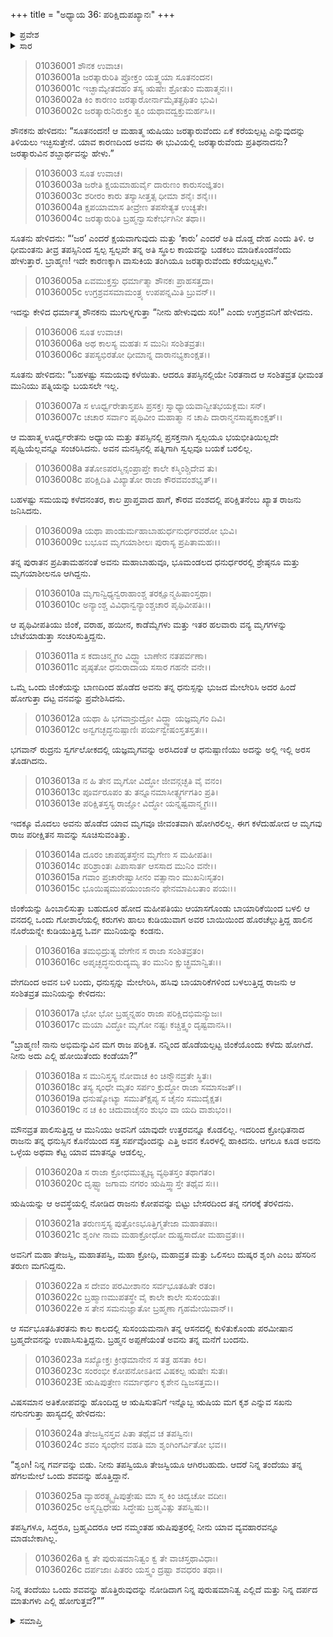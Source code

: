 +++
title = "ಅಧ್ಯಾಯ 36: ಪರಿಕ್ಷಿದುಪಖ್ಯಾನಃ"
+++

<details><summary>ಪ್ರವೇಶ</summary>


।।   ಓಂ ಓಂ ನಮೋ ನಾರಾಯಣಾಯ।।   ಶ್ರೀ ವೇದವ್ಯಾಸಾಯ ನಮಃ ।।

ಶ್ರೀ ಕೃಷ್ಣದ್ವೈಪಾಯನ ವೇದವ್ಯಾಸ ವಿರಚಿತ  

**ಶ್ರೀ ಮಹಾಭಾರತ**

**ಆದಿ ಪರ್ವ**

**ಆಸ್ತೀಕ ಪರ್ವ**

**ಅಧ್ಯಾಯ 36**

</details>


<details><summary>ಸಾರ</summary>
“ಜರಾತ್ಕಾರು”ವಿನ ಶಬ್ಧಾರ್ಥ ಮತ್ತು ಅವನ ತಪಸ್ಸು (1-7). ಪರಿಕ್ಷಿತನು ಬೇಟೆಗೆ ಹೋದಾಗ ಜಿಂಕೆಯನ್ನು ಹುಡುಕುತ್ತಾ ಋಷಿಯೋರ್ವನಿಗೆ ಅಪಮಾನಿಸಿದುದು (8-20). ಋಷಿಯ ಮಗನಿಗೆ ಈ ಅಪಮಾನದ ಕುರಿತು ತಿಳಿದುದು (21-26).

</details>



> 01036001 ಶೌನಕ ಉವಾಚ।  
01036001a ಜರತ್ಕಾರುರಿತಿ ಪ್ರೋಕ್ತಂ ಯತ್ತ್ವಯಾ ಸೂತನಂದನ।  
01036001c ಇಚ್ಛಾಮ್ಯೇತದಹಂ ತಸ್ಯ ಋಷೇಃ ಶ್ರೋತುಂ ಮಹಾತ್ಮನಃ।।  
01036002a ಕಿಂ ಕಾರಣಂ ಜರತ್ಕಾರೋರ್ನಾಮೈತತ್ಪ್ರಥಿತಂ ಭುವಿ।  
01036002c ಜರತ್ಕಾರುನಿರುಕ್ತಂ ತ್ವಂ ಯಥಾವದ್ವಕ್ತುಮರ್ಹಸಿ।।

ಶೌನಕನು ಹೇಳಿದನು: “ಸೂತನಂದನ! ಆ ಮಹಾತ್ಮ ಋಷಿಯು ಜರತ್ಕಾರುವೆಂದು ಏಕೆ ಕರೆಯಲ್ಪಟ್ಟ ಎನ್ನುವುದನ್ನು ತಿಳಿಯಲು ಇಚ್ಛಿಸುತ್ತೇನೆ. ಯಾವ ಕಾರಣದಿಂದ ಅವನು ಈ ಭುವಿಯಲ್ಲಿ ಜರತ್ಕಾರುವೆಂದು ಪ್ರತಿಥನಾದನು? ಜರತ್ಕಾರುವಿನ ಶಬ್ದಾರ್ಥವನ್ನು ಹೇಳು.”

> 01036003 ಸೂತ ಉವಾಚ।  
01036003a ಜರೇತಿ ಕ್ಷಯಮಾಹುರ್ವೈ ದಾರುಣಂ ಕಾರುಸಂಜ್ಞಿತಂ।  
01036003c ಶರೀರಂ ಕಾರು ತಸ್ಯಾಸೀತ್ತತ್ಸ ಧೀಮಾ ಶನೈಃ ಶನೈಃ।।  
01036004a ಕ್ಷಪಯಾಮಾಸ ತೀವ್ರೇಣ ತಪಸೇತ್ಯತ ಉಚ್ಯತೇ।  
01036004c ಜರತ್ಕಾರುರಿತಿ ಬ್ರಹ್ಮನ್ವಾಸುಕೇರ್ಭಗಿನೀ ತಥಾ।।

ಸೂತನು ಹೇಳಿದನು: “‘ಜರ’ ಎಂದರೆ ಕ್ಷಯವಾಗುವುದು ಮತ್ತು ‘ಕಾರು’ ಎಂದರೆ ಅತಿ ದೊಡ್ಡ ದೇಹ ಎಂದು ತಿಳಿ. ಆ ಧೀಮಂತನು ತೀವ್ರ ತಪಸ್ಸಿನಿಂದ ಸ್ವಲ್ಪ ಸ್ವಲ್ಪವೇ ತನ್ನ ಅತಿ ಸ್ಥೂಲ ಕಾಯವನ್ನು ಬಡಕಲು ಮಾಡಿಕೊಂಡನೆಂದು ಹೇಳುತ್ತಾರೆ. ಬ್ರಾಹ್ಮಣ! ಇದೇ ಕಾರಣಕ್ಕಾಗಿ ವಾಸುಕಿಯ ತಂಗಿಯೂ ಜರತ್ಕಾರುವೆಂದು ಕರೆಯಲ್ಪಟ್ಟಳು.”

> 01036005a ಏವಮುಕ್ತಸ್ತು ಧರ್ಮಾತ್ಮಾ ಶೌನಕಃ ಪ್ರಾಹಸತ್ತದಾ।  
01036005c ಉಗ್ರಶ್ರವಸಮಾಮಂತ್ರ್ಯ ಉಪಪನ್ನಮಿತಿ ಬ್ರುವನ್।।

ಇದನ್ನು ಕೇಳಿದ ಧರ್ಮಾತ್ಮ ಶೌನಕನು ಮುಗುಳ್ನಗುತ್ತಾ “ನೀನು ಹೇಳುವುದು ಸರಿ!” ಎಂದು ಉಗ್ರಶ್ರವನಿಗೆ ಹೇಳಿದನು.

> 01036006 ಸೂತ ಉವಾಚ।  
01036006a ಅಥ ಕಾಲಸ್ಯ ಮಹತಃ ಸ ಮುನಿಃ ಸಂಶಿತವ್ರತಃ।  
01036006c ತಪಸ್ಯಭಿರತೋ ಧೀಮಾನ್ನ ದಾರಾನಭ್ಯಕಾಂಕ್ಷತ।।

ಸೂತನು ಹೇಳಿದನು: “ಬಹಳಷ್ಟು ಸಮಯವು ಕಳೆಯಿತು. ಆದರೂ ತಪಸ್ಸಿನಲ್ಲಿಯೇ ನಿರತನಾದ ಆ ಸಂಶಿತವ್ರತ ಧೀಮಂತ ಮುನಿಯು ಪತ್ನಿಯನ್ನು ಬಯಸಲೇ ಇಲ್ಲ.

> 01036007a ಸ ಊರ್ಧ್ವರೇತಾಸ್ತಪಸಿ ಪ್ರಸಕ್ತಃ ಸ್ವಾಧ್ಯಾಯವಾನ್ವೀತಭಯಕ್ಲಮಃ ಸನ್।  
01036007c ಚಚಾರ ಸರ್ವಾಂ ಪೃಥಿವೀಂ ಮಹಾತ್ಮಾ ನ ಚಾಪಿ ದಾರಾನ್ಮನಸಾಪ್ಯಕಾಂಕ್ಷತ್।।

ಆ ಮಹಾತ್ಮ ಊರ್ಧ್ವರೇತನು ಅಧ್ಯಾಯ ಮತ್ತು ತಪಸ್ಸಿನಲ್ಲಿ ಪ್ರಸಕ್ತನಾಗಿ ಸ್ವಲ್ಪಯೂ ಭಯಭೀತಿಯಿಲ್ಲದೇ ಪೃಥ್ವಿಯೆಲ್ಲವನ್ನೂ ಸಂಚರಿಸಿದನು. ಅವನ ಮನಸ್ಸಿನಲ್ಲಿ ಪತ್ನಿಗಾಗಿ ಸ್ವಲ್ಪವೂ ಬಯಕೆ ಬರಲಿಲ್ಲ.

> 01036008a ತತೋಽಪರಸ್ಮಿನ್ಸಂಪ್ರಾಪ್ತೇ ಕಾಲೇ ಕಸ್ಮಿಂಶ್ಚಿದೇವ ತು।  
01036008c ಪರಿಕ್ಷಿದಿತಿ ವಿಖ್ಯಾತೋ ರಾಜಾ ಕೌರವವಂಶಭೃತ್।।

ಬಹಳಷ್ಟು ಸಮಯವು ಕಳೆದನಂತರ, ಕಾಲ ಪ್ರಾಪ್ತವಾದ ಹಾಗೆ, ಕೌರವ ವಂಶದಲ್ಲಿ ಪರಿಕ್ಷಿತನೆಂಬ ಖ್ಯಾತ ರಾಜನು ಜನಿಸಿದನು.

> 01036009a ಯಥಾ ಪಾಂಡುರ್ಮಹಾಬಾಹುರ್ಧನುರ್ಧರವರೋ ಭುವಿ।  
01036009c ಬಭೂವ ಮೃಗಯಾಶೀಲಃ ಪುರಾಸ್ಯ ಪ್ರಪಿತಾಮಹಃ।।

ತನ್ನ ಪುರಾತನ ಪ್ರಪಿತಾಮಹನಂತೆ ಅವನು ಮಹಾಬಾಹುವೂ, ಭೂಮಂಡಲದ ಧನುರ್ಧರರಲ್ಲಿ ಶ್ರೇಷ್ಠನೂ ಮತ್ತು ಮೃಗಯಾಶೀಲನೂ ಆಗಿದ್ದನು.

> 01036010a ಮೃಗಾನ್ವಿಧ್ಯನ್ವರಾಹಾಂಶ್ಚ ತರಕ್ಷೂನ್ಮಹಿಷಾಂಸ್ತಥಾ।   
01036010c ಅನ್ಯಾಂಶ್ಚ ವಿವಿಧಾನ್ವನ್ಯಾಂಶ್ಚಚಾರ ಪೃಥಿವೀಪತಿಃ।।

ಆ ಪೃಥಿವೀಪತಿಯು ಜಿಂಕೆ, ವರಾಹ, ಹಯೀನ, ಕಾಡೆಮ್ಮೆಗಳು ಮತ್ತು ಇತರ ಹಲವಾರು ವನ್ಯ ಮೃಗಗಳನ್ನು ಬೇಟೆಯಾಡುತ್ತಾ ಸಂಚರಿಸುತ್ತಿದ್ದನು.

> 01036011a ಸ ಕದಾಚಿನ್ಮೃಗಂ ವಿದ್ಧ್ವಾ ಬಾಣೇನ ನತಪರ್ವಣಾ।  
01036011c ಪೃಷ್ಠತೋ ಧನುರಾದಾಯ ಸಸಾರ ಗಹನೇ ವನೇ।।

ಒಮ್ಮೆ ಒಂದು ಜಿಂಕೆಯನ್ನು ಬಾಣದಿಂದ ಹೊಡೆದ ಅವನು ತನ್ನ ಧನುಸ್ಸನ್ನು ಭುಜದ ಮೇಲೇರಿಸಿ ಅದರ ಹಿಂದೆ ಹೋಗುತ್ತಾ ದಟ್ಟ ವನವನ್ನು ಪ್ರವೇಶಿಸಿದನು.

> 01036012a ಯಥಾ ಹಿ ಭಗವಾನ್ರುದ್ರೋ ವಿದ್ಧ್ವಾ ಯಜ್ಞಮೃಗಂ ದಿವಿ।  
01036012c ಅನ್ವಗಚ್ಛದ್ಧನುಷ್ಪಾಣಿಃ ಪರ್ಯನ್ವೇಷಂಸ್ತತಸ್ತತಃ।।

ಭಗವಾನ್ ರುದ್ರನು ಸ್ವರ್ಗಲೋಕದಲ್ಲಿ ಯಜ್ಞಮೃಗವನ್ನು ಅರಸಿದಂತೆ ಆ ಧನುಷ್ಪಾಣಿಯು ಅದನ್ನು ಅಲ್ಲಿ ಇಲ್ಲಿ ಅರಸ ತೊಡಗಿದನು.

> 01036013a ನ ಹಿ ತೇನ ಮೃಗೋ ವಿದ್ಧೋ ಜೀವನ್ಗಚ್ಛತಿ ವೈ ವನಂ।  
01036013c ಪೂರ್ವರೂಪಂ ತು ತನ್ನೂನಮಾಸೀತ್ಸ್ವರ್ಗಗತಿಂ ಪ್ರತಿ।  
01036013e ಪರಿಕ್ಷಿತಸ್ತಸ್ಯ ರಾಜ್ಞೋ ವಿದ್ಧೋ ಯನ್ನಷ್ಟವಾನ್ಮೃಗಃ।।

ಇದಕ್ಕೂ ಮೊದಲು ಅವನು ಹೊಡೆದ ಯಾವ ಮೃಗವೂ ಜೀವಂತವಾಗಿ ಹೋಗಿರಲಿಲ್ಲ. ಈಗ ಕಳೆದುಹೋದ ಆ ಮೃಗವು ರಾಜ ಪರೀಕ್ಷಿತನ ಸಾವನ್ನು ಸೂಚಿಸುವಂತಿತ್ತು.

> 01036014a ದೂರಂ ಚಾಪಹೃತಸ್ತೇನ ಮೃಗೇಣ ಸ ಮಹೀಪತಿಃ।  
01036014c ಪರಿಶ್ರಾಂತಃ ಪಿಪಾಸಾರ್ತ ಆಸಸಾದ ಮುನಿಂ ವನೇ।।  
01036015a ಗವಾಂ ಪ್ರಚಾರೇಷ್ವಾಸೀನಂ ವತ್ಸಾನಾಂ ಮುಖನಿಃಸೃತಂ।  
01036015c ಭೂಯಿಷ್ಠಮುಪಯುಂಜಾನಂ ಫೇನಮಾಪಿಬತಾಂ ಪಯಃ।।

ಜಿಂಕೆಯನ್ನು ಹಿಂಬಾಲಿಸುತ್ತಾ ಬಹುದೂರ ಹೋದ ಮಹೀಪತಿಯು ಆಯಾಸಗೊಂಡು ಬಾಯಾರಿಕೆಯಿಂದ ಬಳಲಿ ಆ ವನದಲ್ಲಿ ಒಂದು ಗೋಶಾಲೆಯಲ್ಲಿ ಕರುಗಳು ಹಾಲು ಕುಡಿಯುವಾಗ ಅವರ ಬಾಯಿಯಿಂದ ಹೊರಚೆಲ್ಲುತ್ತಿದ್ದ ಹಾಲಿನ ನೊರೆಯನ್ನೇ ಕುಡಿಯುತ್ತಿದ್ದ ಓರ್ವ ಮುನಿಯನ್ನು ಕಂಡನು.

> 01036016a ತಮಭಿದ್ರುತ್ಯ ವೇಗೇನ ಸ ರಾಜಾ ಸಂಶಿತವ್ರತಂ।  
01036016c ಅಪೃಚ್ಛದ್ಧನುರುದ್ಯಮ್ಯ ತಂ ಮುನಿಂ ಕ್ಷುಚ್ಛ್ರಮಾನ್ವಿತಃ।।

ವೇಗದಿಂದ ಅವನ ಬಳಿ ಬಂದು, ಧನುಸ್ಸನ್ನು ಮೇಲೇರಿಸಿ, ಹಸಿವು ಬಾಯಾರಿಕೆಗಳಿಂದ ಬಳಲುತ್ತಿದ್ದ ರಾಜನು ಆ ಸಂಶಿತವ್ರತ ಮುನಿಯನ್ನು ಕೇಳಿದನು:

> 01036017a ಭೋ ಭೋ ಬ್ರಹ್ಮನ್ನಹಂ ರಾಜಾ ಪರಿಕ್ಷಿದಭಿಮನ್ಯುಜಃ।   
01036017c ಮಯಾ ವಿದ್ಧೋ ಮೃಗೋ ನಷ್ಟಃ ಕಚ್ಚಿತ್ತ್ವಂ ದೃಷ್ಟವಾನಸಿ।।

“ಬ್ರಾಹ್ಮಣ! ನಾನು ಅಭಿಮನ್ಯುವಿನ ಮಗ ರಾಜ ಪರಿಕ್ಷಿತ. ನನ್ನಿಂದ ಹೊಡೆಯಲ್ಪಟ್ಟ ಜಿಂಕೆಯೊಂದು ಕಳೆದು ಹೋಗಿದೆ. ನೀನು ಅದು ಎಲ್ಲಿ ಹೋಯಿತೆಂದು ಕಂಡೆಯಾ?”

> 01036018a ಸ ಮುನಿಸ್ತಸ್ಯ ನೋವಾಚ ಕಿಂ ಚಿನ್ಮೌನವ್ರತೇ ಸ್ಥಿತಃ।  
01036018c ತಸ್ಯ ಸ್ಕಂಧೇ ಮೃತಂ ಸರ್ಪಂ ಕ್ರುದ್ಧೋ ರಾಜಾ ಸಮಾಸಜತ್।।  
01036019a ಧನುಷ್ಕೋಟ್ಯಾ ಸಮುತ್ಕ್ಷಿಪ್ಯ ಸ ಚೈನಂ ಸಮುದೈಕ್ಷತ।   
01036019c ನ ಚ ಕಿಂ ಚಿದುವಾಚೈನಂ ಶುಭಂ ವಾ ಯದಿ ವಾಶುಭಂ।।

ಮೌನವ್ರತ ಪಾಲಿಸುತ್ತಿದ್ದ ಆ ಮುನಿಯು ಅವನಿಗೆ ಯಾವುದೇ ಉತ್ತರವನ್ನೂ ಕೊಡಲಿಲ್ಲ. ಇದರಿಂದ ಕ್ರೋಧಿತನಾದ ರಾಜನು ತನ್ನ ಧನುಸ್ಸಿನ ಕೊನೆಯಿಂದ ಸತ್ತ ಸರ್ಪವೊಂದನ್ನು ಎತ್ತಿ ಅವನ ಕೊರಳಲ್ಲಿ ಹಾಕಿದನು. ಆಗಲೂ ಕೂಡ ಅವನು ಒಳ್ಳೆಯ ಅಥವಾ ಕೆಟ್ಟ ಯಾವ ಮಾತನ್ನೂ ಆಡಲಿಲ್ಲ.

> 01036020a ಸ ರಾಜಾ ಕ್ರೋಧಮುತ್ಸೃಜ್ಯ ವ್ಯಥಿತಸ್ತಂ ತಥಾಗತಂ।  
01036020c ದೃಷ್ಟ್ವಾ ಜಗಾಮ ನಗರಂ ಋಷಿಸ್ತ್ವಾಸ್ತೇ ತಥೈವ ಸಃ।।

ಋಷಿಯನ್ನು ಆ ಅವಸ್ಥೆಯಲ್ಲಿ ನೋಡಿದ ರಾಜನು ಕೋಪವನ್ನು ಬಿಟ್ಟು ಬೇಸರದಿಂದ ತನ್ನ ನಗರಕ್ಕೆ ತೆರಳಿದನು.

> 01036021a ತರುಣಸ್ತಸ್ಯ ಪುತ್ರೋಽಭೂತ್ತಿಗ್ಮತೇಜಾ ಮಹಾತಪಾಃ।  
01036021c ಶೃಂಗೀ ನಾಮ ಮಹಾಕ್ರೋಧೋ ದುಷ್ಪ್ರಸಾದೋ ಮಹಾವ್ರತಃ।।

ಅವನಿಗೆ ಮಹಾ ತೇಜಸ್ವಿ, ಮಹಾತಪಸ್ವಿ, ಮಹಾ ಕ್ರೋಧಿ, ಮಹಾವ್ರತ ಮತ್ತು ಒಲಿಸಲು ದುಷ್ಕರ ಶೃಂಗಿ ಎಂಬ ಹೆಸರಿನ ತರುಣ ಮಗನಿದ್ದನು.

> 01036022a ಸ ದೇವಂ ಪರಮೀಶಾನಂ ಸರ್ವಭೂತಹಿತೇ ರತಂ।  
01036022c ಬ್ರಹ್ಮಾಣಮುಪತಸ್ಥೇ ವೈ ಕಾಲೇ ಕಾಲೇ ಸುಸಂಯತಃ।  
01036022e ಸ ತೇನ ಸಮನುಜ್ಞಾತೋ ಬ್ರಹ್ಮಣಾ ಗೃಹಮೇಯಿವಾನ್।।

ಆ ಸರ್ವಭೂತಹಿತರತನು ಕಾಲ ಕಾಲದಲ್ಲಿ ಸುಸಂಯಮನಾಗಿ ತನ್ನ ಆಸನದಲ್ಲಿ ಕುಳಿತುಕೊಂಡು ಪರಮೀಷಾನ ಬ್ರಹ್ಮದೇವನನ್ನು ಉಪಾಸಿಸುತ್ತಿದ್ದನು. ಬ್ರಹ್ಮನ ಅಪ್ಪಣೆಯಂತೆ ಅವನು ತನ್ನ ಮನೆಗೆ ಬಂದನು.

> 01036023a ಸಖ್ಯೋಕ್ತಃ ಕ್ರೀಢಮಾನೇನ ಸ ತತ್ರ ಹಸತಾ ಕಿಲ।  
01036023c ಸಂರಂಭೀ ಕೋಪನೋಽತೀವ ವಿಷಕಲ್ಪ ಋಷೇಃ ಸುತಃ।  
01036023E ಋಷಿಪುತ್ರೇಣ ನರ್ಮಾರ್ಥಂ ಕೃಶೇನ ದ್ವಿಜಸತ್ತಮ।।

ವಿಷಸಮಾನ ಅತಿಕೋಪವನ್ನು ಹೊಂದಿದ್ದ ಆ ಋಷಿಸುತನಿಗೆ ಇನ್ನೊಬ್ಬ ಋಷಿಯ ಮಗ ಕೃಶ ಎನ್ನುವ ಸಖನು ನಗುನಗುತ್ತಾ ಹಾಸ್ಯದಲ್ಲಿ ಹೇಳಿದನು:

> 01036024a ತೇಜಸ್ವಿನಸ್ತವ ಪಿತಾ ತಥೈವ ಚ ತಪಸ್ವಿನಃ।  
01036024c ಶವಂ ಸ್ಕಂಧೇನ ವಹತಿ ಮಾ ಶೃಂಗಿಂಗರ್ವಿತೋ ಭವ।।

“ಶೃಂಗಿ! ನಿನ್ನ ಗರ್ವವನ್ನು ಬಿಡು. ನೀನು ತಪಸ್ವಿಯೂ ತೇಜಸ್ವಿಯೂ ಆಗಿರಬಹುದು.  ಆದರೆ ನಿನ್ನ ತಂದೆಯು ತನ್ನ ಹೆಗಲಮೇಲೆ ಒಂದು ಶವವನ್ನು ಹೊತ್ತಿದ್ದಾನೆ.

> 01036025a ವ್ಯಾಹರತ್ಸ್ವೃಷಿಪುತ್ರೇಷು ಮಾ ಸ್ಮ ಕಿಂ ಚಿದ್ವಚೋ ವದೀಃ।  
01036025c ಅಸ್ಮದ್ವಿಧೇಷು ಸಿದ್ಧೇಷು ಬ್ರಹ್ಮವಿತ್ಸು ತಪಸ್ವಿಷು।।

ತಪಸ್ವಿಗಳೂ, ಸಿದ್ಧರೂ, ಬ್ರಹ್ಮವಿದರೂ ಆದ ನಮ್ಮಂತಹ ಋಷಿಪುತ್ರರಲ್ಲಿ ನೀನು ಯಾವ ವ್ಯವಹಾರವನ್ನೂ ಮಾಡಬೇಕಾಗಿಲ್ಲ.

> 01036026a ಕ್ವ ತೇ ಪುರುಷಮಾನಿತ್ವಂ ಕ್ವ ತೇ ವಾಚಸ್ತಥಾವಿಧಾಃ।   
01036026c ದರ್ಪಜಾಃ ಪಿತರಂ ಯಸ್ತ್ವಂ ದ್ರಷ್ಟಾ ಶವಧರಂ ತಥಾ।।

ನಿನ್ನ ತಂದೆಯು ಒಂದು ಶವವನ್ನು ಹೊತ್ತಿರುವುದನ್ನು ನೋಡಿದಾಗ ನಿನ್ನ ಪುರುಷಮಾನಿತ್ವ ಎಲ್ಲಿದೆ ಮತ್ತು ನಿನ್ನ ದರ್ಪದ ಮಾತುಗಳು ಎಲ್ಲಿ ಹೋಗುತ್ತವೆ?””


<details><summary>ಸಮಾಪ್ತಿ</summary>

ಇತಿ ಶ್ರೀ ಮಹಾಭಾರತೇ ಆದಿಪರ್ವಣಿ ಆಸ್ತೀಕಪರ್ವಣಿ ಪರಿಕ್ಷಿದುಪಖ್ಯಾನೇ ಷಟ್‌ತ್ರಿಂಶೋಽಧ್ಯಾಯಃ।  
ಇದು ಶ್ರೀ ಮಹಾಭಾರತದಲ್ಲಿ ಆದಿಪರ್ವದಲ್ಲಿ ಆಸ್ತೀಕಪರ್ವದಲ್ಲಿ ಪರಿಕ್ಷಿದುಪಖ್ಯಾನ ಎನ್ನುವ ಮೂವತ್ತಾರನೆಯ ಅಧ್ಯಾಯವು.

</details>
